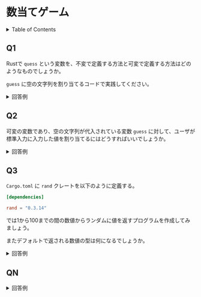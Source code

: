 # 数当てゲーム

<!-- START doctoc generated TOC please keep comment here to allow auto update -->
<!-- DON'T EDIT THIS SECTION, INSTEAD RE-RUN doctoc TO UPDATE -->
<details>
<summary>Table of Contents</summary>

- [Q1](#q1)
- [Q2](#q2)
- [Q3](#q3)
- [QN](#qn)

</details>
<!-- END doctoc generated TOC please keep comment here to allow auto update -->

## Q1

Rustで `quess` という変数を、不変で定義する方法と可変で定義する方法はどのようなものでしょうか。

`guess` に空の文字列を割り当てるコードで実践してください。

<details>
<summary>回答例</summary>

Rustでは標準で変数は不変 (`immutable`) で定義される。

```rust
let guess = String::new();
```

可変 (`mutable`) で定義したい場合には変数宣言に `mut` を付ける必要がある。

```rust
let mut guess = String::new();
```

</details>

## Q2

可変の変数であり、空の文字列が代入されている変数 `guess` に対して、ユーザが標準入力に入力した値を割り当てるにはどうすればいいでしょうか。

<details>
<summary>回答例</summary>

まずは変数が以下の形で定義されているとする。

```rust
let mut guess = String::new();
```

標準入力を使用するには、標準ライブラリ `std` の入出力ライブラリ `io` をスコープに含める必要がある。

```rust
use std::io;
```

標準入力は、入出力ライブラリ `io` に定義されている `stdin` という静的メソッドの、`read_line` を使用する。

```rust
io::stdin().read_line(&mut guess)
    .expect("Failed to read line");
```

`&` を使用することで宣言済みの変数の参照を取得することができる。また参照もデフォルトで不変なので、可変にして変数にデータを格納している。

`expect` を使用することで、`real_line()` が `Err` 列挙子を返した場合に、引数の値を出力してプログラムをクラッシュさせることができる。
 
</details>

## Q3

`Cargo.toml` に `rand` クレートを以下のように定義する。

```toml
[dependencies]

rand = "0.3.14"
```

では1から100までの間の数値からランダムに値を返すプログラムを作成してみましょう。

またデフォルトで返される数値の型は何になるでしょうか。

<details>
<summary>回答例</summary>

乱数生成器が実装するメソッドを使用するトレイトを宣言しておく。

```rust
use rand::Rng;
```

後は `rand` パッケージ内の `thread_rng` 関数を使用して乱数生成器を取得し、乱数生成器が有している `gen_range` メソッドを使用して、乱数を生成する値の範囲を決めればいい

```rust
// 値域は [1, 101) であり上限は含まない
let secret_number = rand::thread_rng().gen_range(1, 101);
```

返される数値はデフォルトでは `u32` の32ビットの非負数値として定義されている。

</details>

## QN

<details>
<summary>回答例</summary>
</details>
